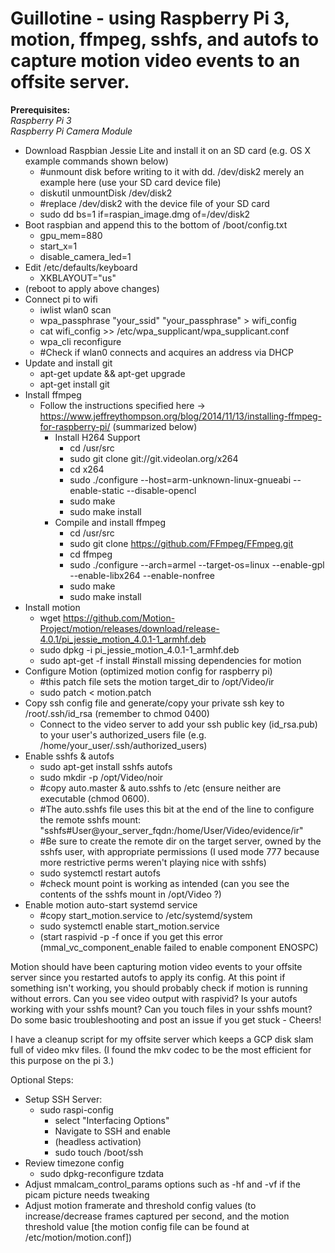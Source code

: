 # Guillotine - using Raspberry Pi 3, motion, ffmpeg, sshfs, and autofs to capture motion video events to an offsite server.
__Prerequisites:__  
_Raspberry Pi 3_  
_Raspberry Pi Camera Module_  

- Download Raspbian Jessie Lite and install it on an SD card (e.g. OS X example commands shown below)
  - #unmount disk before writing to it with dd. /dev/disk2 merely an example here (use your SD card device file)
  - diskutil unmountDisk /dev/disk2 
  - #replace /dev/disk2 with the device file of your SD card
  - sudo dd bs=1 if=raspian_image.dmg of=/dev/disk2 
- Boot raspbian and append this to the bottom of /boot/config.txt
  - gpu_mem=880
  - start_x=1
  - disable_camera_led=1
- Edit /etc/defaults/keyboard
  - XKBLAYOUT="us"
- (reboot to apply above changes)
- Connect pi to wifi
  - iwlist wlan0 scan
  - wpa_passphrase "your_ssid" "your_passphrase" > wifi_config
  - cat wifi_config >> /etc/wpa_supplicant/wpa_supplicant.conf
  - wpa_cli reconfigure
  - #Check if wlan0 connects and acquires an address via DHCP
- Update and install git
  - apt-get update && apt-get upgrade
  - apt-get install git
- Install ffmpeg
  - Follow the instructions specified here -> https://www.jeffreythompson.org/blog/2014/11/13/installing-ffmpeg-for-raspberry-pi/ (summarized below)
    - Install H264 Support
      - cd /usr/src
      - sudo git clone git://git.videolan.org/x264
      - cd x264
      - sudo ./configure --host=arm-unknown-linux-gnueabi --enable-static --disable-opencl
      - sudo make
      - sudo make install
    - Compile and install ffmpeg
      - cd /usr/src
      - sudo git clone https://github.com/FFmpeg/FFmpeg.git
      - cd ffmpeg
      - sudo ./configure --arch=armel --target-os=linux --enable-gpl --enable-libx264 --enable-nonfree
      - sudo make
      - sudo make install
- Install motion			
  - wget https://github.com/Motion-Project/motion/releases/download/release-4.0.1/pi_jessie_motion_4.0.1-1_armhf.deb
  - sudo dpkg -i pi_jessie_motion_4.0.1-1_armhf.deb
  - sudo apt-get -f install #install missing dependencies for motion
- Configure Motion (optimized motion config for raspberry pi)
  - #this patch file sets the motion target_dir to /opt/Video/ir
  - sudo patch < motion.patch
- Copy ssh config file and generate/copy your private ssh key to /root/.ssh/id_rsa (remember to chmod 0400)
  - Connect to the video server to add your ssh public key (id_rsa.pub) to your user's authorized_users file (e.g. /home/your_user/.ssh/authorized_users)
- Enable sshfs & autofs
  - sudo apt-get install sshfs autofs
  - sudo mkdir -p /opt/Video/noir
  - #copy auto.master & auto.sshfs to /etc (ensure neither are executable (chmod 0600).
  - #The auto.sshfs file uses this bit at the end of the line to configure the remote sshfs mount: "sshfs\#User@your_server_fqdn\:/home/User/Video/evidence/ir"
  - #Be sure to create the remote dir on the target server, owned by the sshfs user, with appropriate permissions (I used mode 777 because more restrictive perms weren't playing nice with sshfs)
  - sudo systemctl restart autofs 
  - #check mount point is working as intended (can you see the contents of the sshfs mount in /opt/Video ?)
- Enable motion auto-start systemd service
  - #copy start_motion.service to /etc/systemd/system
  - sudo systemctl enable start_motion.service
  - (start raspivid -p -f once if you get this error (mmal_vc_component_enable failed to enable component ENOSPC)
	
Motion should have been capturing motion video events to your offsite server since you restarted autofs to apply its config. At this point if something isn't working, you should probably check if motion is running without errors. Can you see video output with raspivid? Is your autofs working with your sshfs mount? Can you touch files in your sshfs mount? Do some basic troubleshooting and post an issue if you get stuck - Cheers!

I have a cleanup script for my offsite server which keeps a GCP disk slam full of video mkv files. (I found the mkv codec to be the most efficient for this purpose on the pi 3.)


Optional Steps:
- Setup SSH Server:
  - sudo raspi-config
    - select "Interfacing Options"
    - Navigate to SSH and enable
    - (headless activation)
    - sudo touch /boot/ssh
- Review timezone config
    - sudo dpkg-reconfigure tzdata
- Adjust mmalcam_control_params options such as -hf and -vf if the picam picture needs tweaking
- Adjust motion framerate and threshold config values (to increase/decrease frames captured per second, and the motion threshold value [the motion config file can be found at /etc/motion/motion.conf])	
